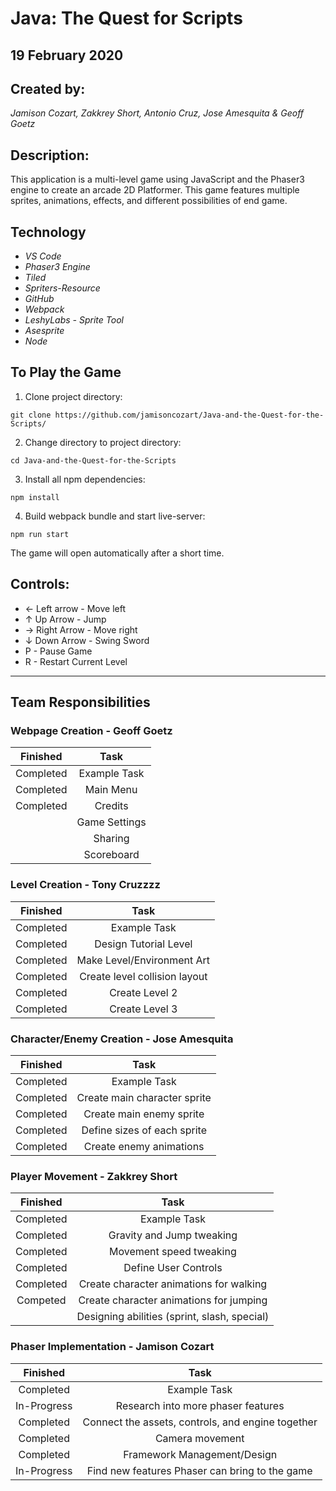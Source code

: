 # Java: The Quest for Scripts
## 19 February 2020
## Created by: 
_Jamison Cozart, Zakkrey Short, Antonio Cruz, Jose Amesquita & Geoff Goetz_

## Description: 

This application is a multi-level game using JavaScript and the Phaser3 engine to create an arcade 2D Platformer. This game features multiple sprites, animations, effects, and different possibilities of end game.


## Technology
 * _VS Code_
 * _Phaser3 Engine_
 * _Tiled_
 * _Spriters-Resource_
 * _GitHub_
 * _Webpack_
 * _LeshyLabs - Sprite Tool_
 * _Asesprite_
 * _Node_


## To Play the Game

1. Clone project directory:
```
git clone https://github.com/jamisoncozart/Java-and-the-Quest-for-the-Scripts/
```
2. Change directory to project directory:
```
cd Java-and-the-Quest-for-the-Scripts
```
3. Install all npm dependencies:
```
npm install
```
4. Build webpack bundle and start live-server:
```
npm run start
```
The game will open automatically after a short time.


## Controls:

* &larr; Left arrow - Move left
* &uarr; Up Arrow - Jump
* &rarr; Right Arrow - Move right
* &darr; Down Arrow - Swing Sword
* P - Pause Game
* R - Restart Current Level








<hr>

## Team Responsibilities

### Webpage Creation - Geoff Goetz

|Finished|Task|
|:-:|:-:|
|Completed|Example Task|
|Completed|Main Menu|
|Completed|Credits|
||Game Settings|
||Sharing|
||Scoreboard|

### Level Creation - Tony Cruzzzz

|Finished|Task|
|:-:|:-:|
|Completed|Example Task|
|Completed|Design Tutorial Level|
|Completed|Make Level/Environment Art|
|Completed|Create level collision layout|
|Completed|Create Level 2|
|Completed|Create Level 3|

### Character/Enemy Creation - Jose Amesquita

|Finished|Task|
|:-:|:-:|
|Completed|Example Task|
|Completed|Create main character sprite|
|Completed|Create main enemy sprite|
|Completed|Define sizes of each sprite|
|Completed|Create enemy animations|

### Player Movement - Zakkrey Short

|Finished|Task|
|:-:|:-:|
|Completed|Example Task|
|Completed|Gravity and Jump tweaking|
|Completed|Movement speed tweaking|
|Completed|Define User Controls|
|Completed|Create character animations for walking|
|Competed|Create character animations for jumping|
||Designing abilities (sprint, slash, special)|

### Phaser Implementation - Jamison Cozart

|Finished|Task|
|:-:|:-:|
|Completed|Example Task|
|In-Progress|Research into more phaser features|
|Completed|Connect the assets, controls, and engine together|
|Completed|Camera movement|
|Completed|Framework Management/Design|
|In-Progress|Find new features Phaser can bring to the game|
